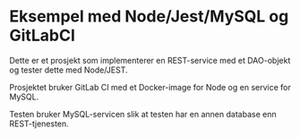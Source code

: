 # Eksempel med Node/Jest/MySQL og GitLabCI

Dette er et prosjekt som implementerer en REST-service med et DAO-objekt og tester dette med Node/JEST.

Prosjektet bruker GitLab CI med et Docker-image for Node og en service for MySQL.

Testen bruker MySQL-servicen slik at testen har en annen database enn REST-tjenesten.
